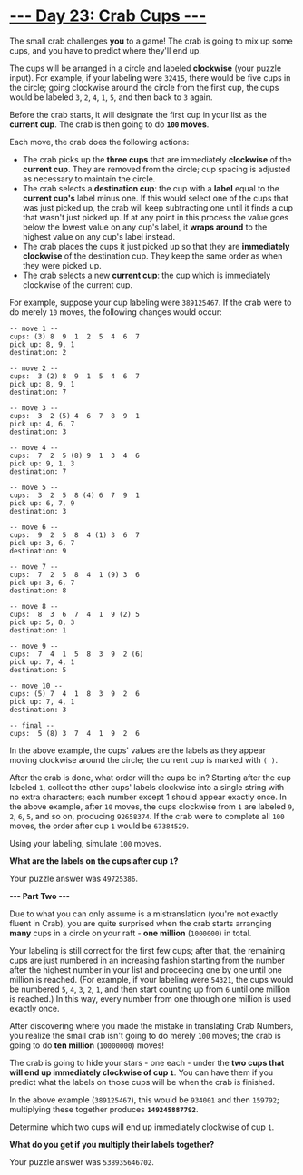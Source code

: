 
# [--- Day 23: Crab Cups ---](http://adventofcode.com/2020/day/23)

The small crab challenges **you** to a game! The crab is going to mix up some cups, and you have to predict where they'll end up.

The cups will be arranged in a circle and labeled **clockwise** (your puzzle input). For example, if your labeling were ``32415``, there would be five cups in the circle; going clockwise around the circle from the first cup, the cups would be labeled ``3``, ``2``, ``4``, ``1``, ``5``, and then back to ``3`` again.

Before the crab starts, it will designate the first cup in your list as the **current cup**. The crab is then going to do **``100`` moves**.

Each move, the crab does the following actions:

   - The crab picks up the **three cups** that are immediately **clockwise** of the **current cup**. They are removed from the circle; cup spacing is adjusted as necessary to maintain the circle.
   - The crab selects a **destination cup**: the cup with a **label** equal to the **current cup's** label minus one. If this would select one of the cups that was just picked up, the crab will keep subtracting one until it finds a cup that wasn't just picked up. If at any point in this process the value goes below the lowest value on any cup's label, it **wraps around** to the highest value on any cup's label instead.
   - The crab places the cups it just picked up so that they are **immediately clockwise** of the destination cup. They keep the same order as when they were picked up.
   - The crab selects a new **current cup**: the cup which is immediately clockwise of the current cup.

For example, suppose your cup labeling were ``389125467``. If the crab were to do merely ``10`` moves, the following changes would occur:

```
-- move 1 --
cups: (3) 8  9  1  2  5  4  6  7 
pick up: 8, 9, 1
destination: 2

-- move 2 --
cups:  3 (2) 8  9  1  5  4  6  7 
pick up: 8, 9, 1
destination: 7

-- move 3 --
cups:  3  2 (5) 4  6  7  8  9  1 
pick up: 4, 6, 7
destination: 3

-- move 4 --
cups:  7  2  5 (8) 9  1  3  4  6 
pick up: 9, 1, 3
destination: 7

-- move 5 --
cups:  3  2  5  8 (4) 6  7  9  1 
pick up: 6, 7, 9
destination: 3

-- move 6 --
cups:  9  2  5  8  4 (1) 3  6  7 
pick up: 3, 6, 7
destination: 9

-- move 7 --
cups:  7  2  5  8  4  1 (9) 3  6 
pick up: 3, 6, 7
destination: 8

-- move 8 --
cups:  8  3  6  7  4  1  9 (2) 5 
pick up: 5, 8, 3
destination: 1

-- move 9 --
cups:  7  4  1  5  8  3  9  2 (6)
pick up: 7, 4, 1
destination: 5

-- move 10 --
cups: (5) 7  4  1  8  3  9  2  6 
pick up: 7, 4, 1
destination: 3

-- final --
cups:  5 (8) 3  7  4  1  9  2  6 
```

In the above example, the cups' values are the labels as they appear moving clockwise around the circle; the current cup is marked with ``( )``.

After the crab is done, what order will the cups be in? Starting after the cup labeled ``1``, collect the other cups' labels clockwise into a single string with no extra characters; each number except 1 should appear exactly once. In the above example, after ``10`` moves, the cups clockwise from ``1`` are labeled ``9``, ``2``, ``6``, ``5``, and so on, producing ``92658374``. If the crab were to complete all ``100`` moves, the order after cup ``1`` would be ``67384529``.

Using your labeling, simulate ``100`` moves. 

**What are the labels on the cups after cup ``1``?**

Your puzzle answer was ``49725386``.

**--- Part Two ---**

Due to what you can only assume is a mistranslation (you're not exactly fluent in Crab), you are quite surprised when the crab starts arranging **many** cups in a circle on your raft - **one million** (``1000000``) in total.

Your labeling is still correct for the first few cups; after that, the remaining cups are just numbered in an increasing fashion starting from the number after the highest number in your list and proceeding one by one until one million is reached. (For example, if your labeling were ``54321``, the cups would be numbered ``5``, ``4``, ``3``, ``2``, ``1``, and then start counting up from ``6`` until one million is reached.) In this way, every number from one through one million is used exactly once.

After discovering where you made the mistake in translating Crab Numbers, you realize the small crab isn't going to do merely ``100`` moves; the crab is going to do **ten million** (``10000000``) moves!

The crab is going to hide your stars - one each - under the **two cups that will end up immediately clockwise of cup ``1``**. You can have them if you predict what the labels on those cups will be when the crab is finished.

In the above example (``389125467``), this would be ``934001`` and then ``159792``; multiplying these together produces **``149245887792``**.

Determine which two cups will end up immediately clockwise of cup ``1``. 

**What do you get if you multiply their labels together?**

Your puzzle answer was ``538935646702``.

